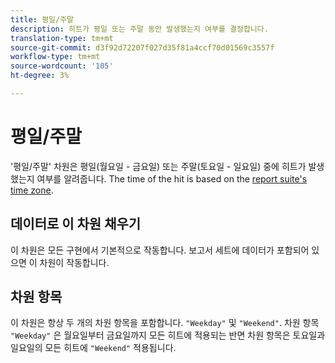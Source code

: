 ```yaml
---
title: 평일/주말
description: 히트가 평일 또는 주말 동안 발생했는지 여부를 결정합니다.
translation-type: tm+mt
source-git-commit: d3f92d72207f027d35f81a4ccf70d01569c3557f
workflow-type: tm+mt
source-wordcount: '105'
ht-degree: 3%

---
```



# 평일/주말

&#39;평일/주말&#39; 차원은 평일(월요일 - 금요일) 또는 주말(토요일 - 일요일) 중에 히트가 발생했는지 여부를 알려줍니다. The time of the hit is based on the [report suite&#39;s time zone](/help/admin/admin/general-acct-settings-admin.md).

## 데이터로 이 차원 채우기

이 차원은 모든 구현에서 기본적으로 작동합니다. 보고서 세트에 데이터가 포함되어 있으면 이 차원이 작동합니다.

## 차원 항목

이 차원은 항상 두 개의 차원 항목을 포함합니다. `"Weekday"` 및 `"Weekend"`. 차원 항목 `"Weekday"` 은 월요일부터 금요일까지 모든 히트에 적용되는 반면 차원 항목은 토요일과 일요일의 모든 히트에 `"Weekend"` 적용됩니다.
